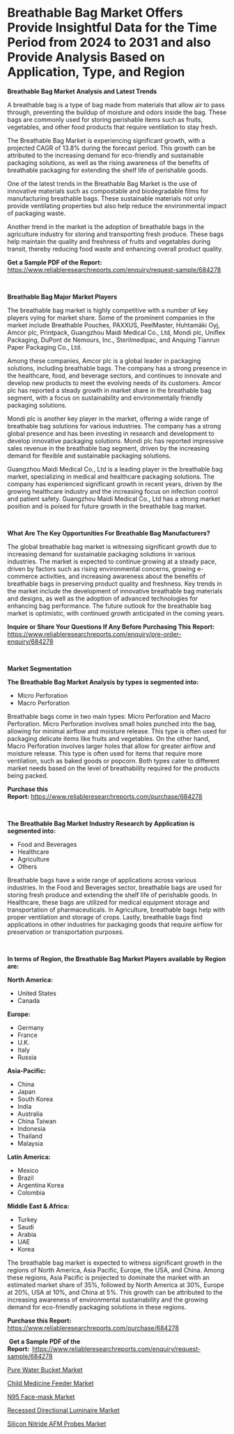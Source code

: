 <p><h1>Breathable Bag Market Offers Provide Insightful Data for the Time Period from 2024 to 2031 and also Provide Analysis Based on Application, Type, and Region</h1></p><p><strong>Breathable Bag Market Analysis and Latest Trends</strong></p>
<p><p>A breathable bag is a type of bag made from materials that allow air to pass through, preventing the buildup of moisture and odors inside the bag. These bags are commonly used for storing perishable items such as fruits, vegetables, and other food products that require ventilation to stay fresh.</p><p>The Breathable Bag Market is experiencing significant growth, with a projected CAGR of 13.8% during the forecast period. This growth can be attributed to the increasing demand for eco-friendly and sustainable packaging solutions, as well as the rising awareness of the benefits of breathable packaging for extending the shelf life of perishable goods.</p><p>One of the latest trends in the Breathable Bag Market is the use of innovative materials such as compostable and biodegradable films for manufacturing breathable bags. These sustainable materials not only provide ventilating properties but also help reduce the environmental impact of packaging waste.</p><p>Another trend in the market is the adoption of breathable bags in the agriculture industry for storing and transporting fresh produce. These bags help maintain the quality and freshness of fruits and vegetables during transit, thereby reducing food waste and enhancing overall product quality.</p></p>
<p><strong>Get a Sample PDF of the Report:&nbsp;</strong> <a href="https://www.reliableresearchreports.com/enquiry/request-sample/684278">https://www.reliableresearchreports.com/enquiry/request-sample/684278</a></p>
<p>&nbsp;</p>
<p><strong>Breathable Bag Major Market Players</strong></p>
<p><p>The breathable bag market is highly competitive with a number of key players vying for market share. Some of the prominent companies in the market include Breathable Pouches, PAXXUS, PeelMaster, Huhtamäki Oyj, Amcor plc, Printpack, Guangzhou Maidi Medical Co., Ltd, Mondi plc, Uniflex Packaging, DuPont de Nemours, Inc., Sterilmedipac, and Anquing Tianrun Paper Packaging Co., Ltd.</p><p>Among these companies, Amcor plc is a global leader in packaging solutions, including breathable bags. The company has a strong presence in the healthcare, food, and beverage sectors, and continues to innovate and develop new products to meet the evolving needs of its customers. Amcor plc has reported a steady growth in market share in the breathable bag segment, with a focus on sustainability and environmentally friendly packaging solutions.</p><p>Mondi plc is another key player in the market, offering a wide range of breathable bag solutions for various industries. The company has a strong global presence and has been investing in research and development to develop innovative packaging solutions. Mondi plc has reported impressive sales revenue in the breathable bag segment, driven by the increasing demand for flexible and sustainable packaging solutions.</p><p>Guangzhou Maidi Medical Co., Ltd is a leading player in the breathable bag market, specializing in medical and healthcare packaging solutions. The company has experienced significant growth in recent years, driven by the growing healthcare industry and the increasing focus on infection control and patient safety. Guangzhou Maidi Medical Co., Ltd has a strong market position and is poised for future growth in the breathable bag market.</p></p>
<p>&nbsp;</p>
<p><strong>What Are The Key Opportunities For Breathable Bag Manufacturers?</strong></p>
<p><p>The global breathable bag market is witnessing significant growth due to increasing demand for sustainable packaging solutions in various industries. The market is expected to continue growing at a steady pace, driven by factors such as rising environmental concerns, growing e-commerce activities, and increasing awareness about the benefits of breathable bags in preserving product quality and freshness. Key trends in the market include the development of innovative breathable bag materials and designs, as well as the adoption of advanced technologies for enhancing bag performance. The future outlook for the breathable bag market is optimistic, with continued growth anticipated in the coming years.</p></p>
<p><strong>Inquire or Share Your Questions If Any Before Purchasing This Report:</strong> <a href="https://www.reliableresearchreports.com/enquiry/pre-order-enquiry/684278">https://www.reliableresearchreports.com/enquiry/pre-order-enquiry/684278</a></p>
<p>&nbsp;</p>
<p><strong>Market Segmentation</strong></p>
<p><strong>The Breathable Bag Market Analysis by types is segmented into:</strong></p>
<p><ul><li>Micro Perforation</li><li>Macro Perforation</li></ul></p>
<p><p>Breathable bags come in two main types: Micro Perforation and Macro Perforation. Micro Perforation involves small holes punched into the bag, allowing for minimal airflow and moisture release. This type is often used for packaging delicate items like fruits and vegetables. On the other hand, Macro Perforation involves larger holes that allow for greater airflow and moisture release. This type is often used for items that require more ventilation, such as baked goods or popcorn. Both types cater to different market needs based on the level of breathability required for the products being packed.</p></p>
<p><strong>Purchase this Report:&nbsp;</strong><a href="https://www.reliableresearchreports.com/purchase/684278">https://www.reliableresearchreports.com/purchase/684278</a></p>
<p>&nbsp;</p>
<p><strong>The Breathable Bag Market Industry Research by Application is segmented into:</strong></p>
<p><ul><li>Food and Beverages</li><li>Healthcare</li><li>Agriculture</li><li>Others</li></ul></p>
<p><p>Breathable bags have a wide range of applications across various industries. In the Food and Beverages sector, breathable bags are used for storing fresh produce and extending the shelf life of perishable goods. In Healthcare, these bags are utilized for medical equipment storage and transportation of pharmaceuticals. In Agriculture, breathable bags help with proper ventilation and storage of crops. Lastly, breathable bags find applications in other industries for packaging goods that require airflow for preservation or transportation purposes.</p></p>
<p>&nbsp;</p>
<p><strong>In terms of Region, the Breathable Bag Market Players available by Region are:</strong></p>
<p>
    <p> <strong> North America: </strong>
        <ul>
            <li>United States</li>
            <li>Canada</li>
        </ul>
        </p> 
    <p> <strong> Europe: </strong>
        <ul>
            <li>Germany</li>
            <li>France</li>
            <li>U.K.</li>
            <li>Italy</li>
            <li>Russia</li>
        </ul>
        </p> 
    <p> <strong> Asia-Pacific: </strong>
        <ul>
            <li>China</li>
            <li>Japan</li>
            <li>South Korea</li>
            <li>India</li>
            <li>Australia</li>
            <li>China Taiwan</li>
            <li>Indonesia</li>
            <li>Thailand</li>
            <li>Malaysia</li>
        </ul>
        </p> 
    <p> <strong> Latin America: </strong>
        <ul>
            <li>Mexico</li>
            <li>Brazil</li>
            <li>Argentina Korea</li>
            <li>Colombia</li>
        </ul>
        </p> 
    <p> <strong> Middle East & Africa: </strong>
        <ul>
            <li>Turkey</li>
            <li>Saudi</li>
            <li>Arabia</li>
            <li>UAE</li>
            <li>Korea</li>
        </ul>
    </p>
    </p>
<p><p>The breathable bag market is expected to witness significant growth in the regions of North America, Asia Pacific, Europe, the USA, and China. Among these regions, Asia Pacific is projected to dominate the market with an estimated market share of 35%, followed by North America at 30%, Europe at 20%, USA at 10%, and China at 5%. This growth can be attributed to the increasing awareness of environmental sustainability and the growing demand for eco-friendly packaging solutions in these regions.</p></p>
<p><strong>Purchase this Report: </strong><a href="https://www.reliableresearchreports.com/purchase/684278">https://www.reliableresearchreports.com/purchase/684278</a></p>
<p>&nbsp;<strong>Get a Sample PDF of the Report:&nbsp;&nbsp;</strong><a href="https://www.reliableresearchreports.com/enquiry/request-sample/684278">https://www.reliableresearchreports.com/enquiry/request-sample/684278</a></p>
<p><strong></strong></p>
<p><p><a href="https://bubble-tree-ea4.notion.site/Pure-Water-Bucket-Market-Size-Growth-Outlook-from-2024-to-2031-projecting-at-Market-s-Trends-Analy-7020acb4d1d64516b392b6dcfe194971">Pure Water Bucket Market</a></p><p><a href="https://thundering-castanet-c65.notion.site/Child-Medicine-Feeder-Market-Size-Furnishes-Valuable-Information-Encompassing-Market-Share-Market-T-72727eebfa3d441f9910988c2a2d0578">Child Medicine Feeder Market</a></p><p><a href="https://thundering-castanet-c65.notion.site/N95-Face-mask-Market-A-Comprehensive-Report-of-its-Market-Share-Growth-Trends-2024-2031-0ce9b062a32343b8bbd6e0ab3de68c51">N95 Face-mask Market</a></p><p><a href="https://view.publitas.com/reportprime-1/recessed-directional-luminaire-market-research-report-the-key-to-successful-business-strategy-forecasted-for-period-from-2024-2031/">Recessed Directional Luminaire Market</a></p><p><a href="https://view.publitas.com/reportprime-1/silicon-nitride-afm-probes-market-size-share-trends-analysis-report-by-application-regional-outlook-competitive-strategies-and-segment-forecasts-2024-2031/">Silicon Nitride AFM Probes Market</a></p></p>
